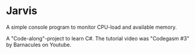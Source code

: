 # Jarvis

A simple console program to monitor CPU-load and available memory.

A "Code-along"-project to learn C#. The tutorial video was "Codegasm #3" by Barnacules on Youtube.
